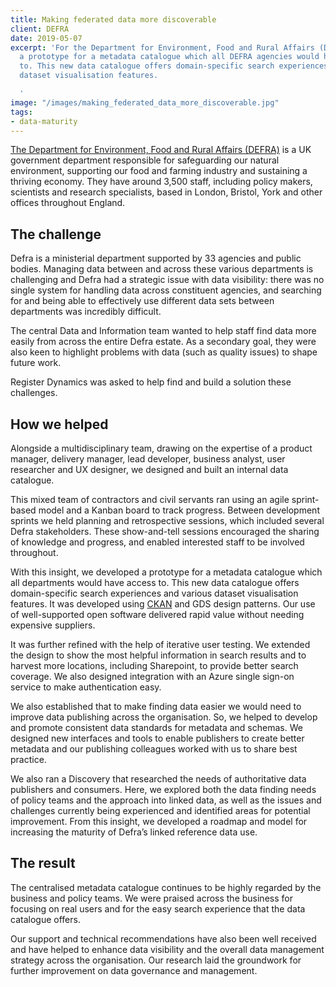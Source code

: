 ```yaml
---
title: Making federated data more discoverable
client: DEFRA
date: 2019-05-07
excerpt: 'For the Department for Environment, Food and Rural Affairs (DEFRA), we developed
  a prototype for a metadata catalogue which all DEFRA agencies would have access
  to. This new data catalogue offers domain-specific search experiences and various
  dataset visualisation features.

  '
image: "/images/making_federated_data_more_discoverable.jpg"
tags:
- data-maturity
---
```

[The Department for Environment, Food and Rural Affairs (DEFRA)](https://defra.gov.uk) is a UK government department responsible for safeguarding our natural environment, supporting our food and farming industry and sustaining a thriving economy. They have around 3,500 staff, including policy makers, scientists and research specialists, based in London, Bristol, York and other offices throughout England.

## The challenge

Defra is a ministerial department supported by 33 agencies and public bodies. Managing data between and across these various departments is challenging and Defra had a strategic issue with data visibility: there was no single system for handling data across constituent agencies, and searching for and being able to effectively use different data sets between departments was incredibly difficult.

The central Data and Information team wanted to help staff find data more easily from across the entire Defra estate. As a secondary goal, they were also keen to highlight problems with data (such as quality issues) to shape future work.

Register Dynamics was asked to help find and build a solution these challenges.

## How we helped

Alongside a multidisciplinary team, drawing on the expertise of a product manager, delivery manager, lead developer, business analyst, user researcher and UX designer, we designed and built an internal data catalogue.

This mixed team of contractors and civil servants ran using an agile sprint-based model and a Kanban board to track progress. Between development sprints we held planning and retrospective sessions, which included several Defra stakeholders. These show-and-tell sessions encouraged the sharing of knowledge and progress, and enabled interested staff to be involved throughout.

With this insight, we developed a prototype for a metadata catalogue which all departments would have access to. This new data catalogue offers domain-specific search experiences and various dataset visualisation features. It was developed using [CKAN](https://ckan.org/) and GDS design patterns. Our use of well-supported open software delivered rapid value without needing expensive suppliers.

It was further refined with the help of iterative user testing. We extended the design to show the most helpful information in search results and to harvest more locations, including Sharepoint, to provide better search coverage. We also designed integration with an Azure single sign-on service to make authentication easy.

We also established that to make finding data easier we would need to improve data publishing across the organisation. So, we helped to develop and promote consistent data standards for metadata and schemas. We designed new interfaces and tools to enable publishers to create better metadata and our publishing colleagues worked with us to share best practice.

We also ran a Discovery that researched the needs of authoritative data publishers and consumers. Here, we explored both the data finding needs of policy teams and the approach into linked data, as well as the issues and challenges currently being experienced and identified areas for potential improvement. From this insight, we developed a roadmap and model for increasing the maturity of Defra’s linked reference data use.

## The result

The centralised metadata catalogue continues to be highly regarded by the business and policy teams. We were praised across the business for focusing on real users and for the easy search experience that the data catalogue offers.

Our support and technical recommendations have also been well received and have helped to enhance data visibility and the overall data management strategy across the organisation. Our research laid the groundwork for further improvement on data governance and management.
